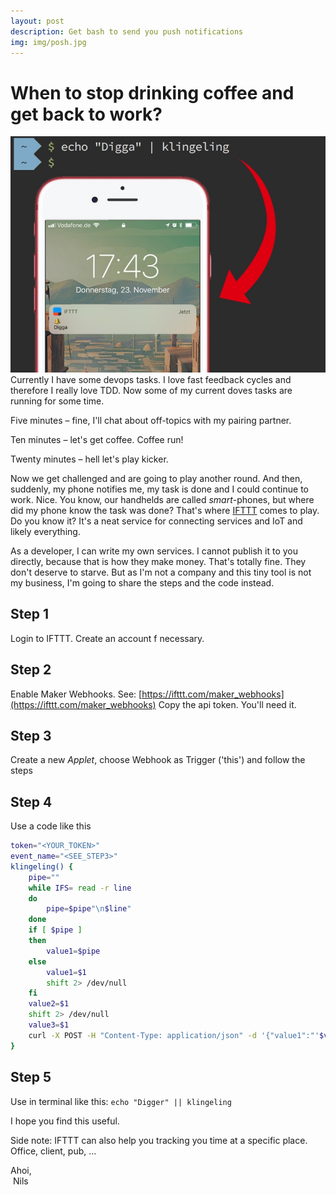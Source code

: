 ```yaml
---
layout: post
description: Get bash to send you push notifications
img: img/posh.jpg
---
```


# When to stop drinking coffee and get back to work?

![bash](/img/posh.jpg)
Currently I have some devops tasks. I love fast feedback cycles and therefore I really love TDD. Now some of my current doves tasks are running for some time.

Five minutes – fine, I'll chat about off-topics with my pairing partner.

Ten minutes – let's get coffee. Coffee run!

Twenty minutes – hell let's play kicker.

Now we get challenged and are going to play another round. And then, suddenly, my phone notifies me, my task is done and I could continue to work. Nice.
You know, our handhelds are called _smart_-phones, but where did my phone know the task was done?
That's where [IFTTT](http://ifttt.com) comes to play. Do you know it? It's a neat service for connecting services and IoT and likely everything.

As a developer, I can write my own services. I cannot publish it to you directly, because that is how they make money. That's totally fine. They don't deserve to starve. But as I'm not a company and this tiny tool is not my business, I'm going to share the steps and the code instead.
## Step 1
Login to IFTTT. Create an account f necessary.
## Step 2
Enable Maker Webhooks. See: [https://ifttt.com/maker_webhooks](https://ifttt.com/maker_webhooks)
Copy the api token. You'll need it.
## Step 3
Create a new _Applet_, choose Webhook as Trigger ('this') and follow the steps
## Step 4
Use a code like this
```bash
token="<YOUR_TOKEN>"
event_name="<SEE_STEP3>"
klingeling() {
	pipe=""
	while IFS= read -r line
	do
		pipe=$pipe"\n$line"
	done
	if [ $pipe ]
	then
		value1=$pipe
	else
		value1=$1
		shift 2> /dev/null
	fi
	value2=$1
	shift 2> /dev/null
	value3=$1
	curl -X POST -H "Content-Type: application/json" -d '{"value1":"'$value1'","value2":"'$value2'","value3":"'$valu3'"}' https://maker.ifttt.com/trigger/${event_name}/with/key/${token} > /dev/null 2>&1
}
```
## Step 5
Use in terminal like this:
`echo "Digger" || klingeling`

I hope you find this useful.

Side note: IFTTT can also help you tracking you time at a specific place. Office, client, pub, ...

Ahoi,  
&nbsp;Nils
